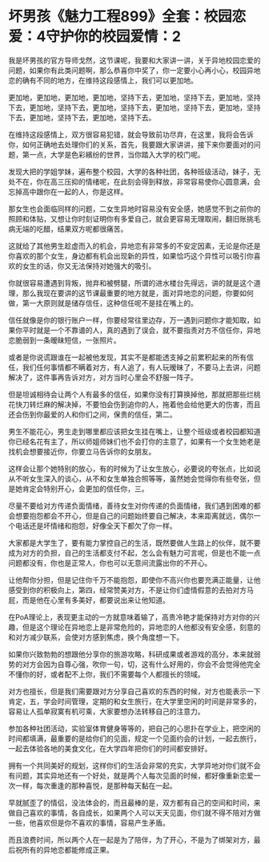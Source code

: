 # 坏男孩《魅力工程899》全套：校园恋爱：4守护你的校园爱情：2

我是坏男孩的官方导师戈然，这节课呢，我要和大家讲一讲，关于异地校园恋爱的问题，如果你有此类问题啊，那么恭喜你中奖了，你一定要小心再小心，校园异地恋的确有不同的地方，在维持这段感情上，我们可以更加地。

更加地，更加地，更加地，更加地，坚持下去，更加地，坚持下去，更加地，坚持下去，更加地，坚持下去，更加地，坚持下去，更加地，坚持下去，更加地，坚持下去，更加地，坚持下去，更加地，坚持下去。

在维持这段感情上，双方很容易犯错，就会导致前功尽弃，在这里，我将会告诉你，如何正确地去处理你们的关系，首先，我要跟大家讲讲，接下来你要面对的问题，第一点，大学是色彩繽纷的世界，当你踏入大学的校门呢。

发现大把的学姐学妹，遍布整个校园，大学的各种社团，各种班级活动，妹子，无处不在，你在高三压抑的情绪呢，在此刻会得到释放，非常容易使你心圆意满，会忘掉高中跟你在一起的人，你是这样。

那女生也会面临同样的问题，二女生异地时容易没有安全感，她感觉不到之前你的照顾和体贴，又想让你时刻证明你有多爱自己，就会更容易无理取闹，翻旧账挑毛病无端的吃醋，结果双方呢都很痛苦。

这就给了其他男生趁虚而入的机会，异地恋有非常多的不安定因素，无论是你还是你喜欢的那个女生，身边都有机会出现新的异性，如果恰巧这个异性可以吸引你喜欢的女生的话，你又无法保持对她强大的吸引。

你就很容易遭遇到背叛，抛弃和被劈腿，所谓的进水楼台先得远，讲的就是这个道理，那么我现在要讲的这节课最重要的地方就是，面对异地恋的问题，你要如何做，第一大原则就是储存信任，这种信任呢不是挂在嘴上的。

信任就像是你的银行账户一样，你要经常往里边存，万一遇到问题你才能知取，如果你平时就是一个不靠谱的人，真的遇到了误会，就不要指责对方不信任你，异地恋脆弱到一条暧昧短信，一张照片。

或者是你说谎跟谁在一起被他发现，其实不是都能透支掉之前累积起来的所有信任，我们任何事情都不瞒着对方，有人追了，有人玩暧昧了，不要马上去讲，问题解决了，这件事再告诉对方，对方当时心里会不舒服一阵子。

但是坦诚相待会让两个人有最多的信任，如果你没有打算换掉他，那就把那些烂桃花快刀转烂麻的解决掉，不要怕会伤到追你的人，拖着他会给他更大的伤害，而且还会伤到你最爱的人和你们之间，保贵的信任，第二。

男生不能花心，男生走到哪里都应该把女生挂在嘴上，让整个班级或者校园都知道你已经名花有主了，所以师姐师妹们也不会打你的主意了，如果有一个女生她老是找机会想要接近你，你要立马告诉你的女朋友。

这样会让那个她特别的放心，有的时候为了让女生放心，必要说的夸张点，比如说从不听女生深入的谈心，从不和女生单独合照等等，虽然她会觉得你有些夸张，但是她肯定会特别开心，会更加的信任你，三。

尽量不要给对方传递负面情绪，善待女生对你传递的负面情绪，我们遇到困难的都会想要抱怨都会不开心，但是自己的问题始终要自己解决，本来距离就远，偶尔一个电话还是坏情绪和抱怨，好像全天下都欠了你一样。

大家都是大学生了，要有能力掌控自己的生活，既然要做人生路上的伙伴，就不要成为对方的负担，自己的生活都支付不起，怎么会有魅力可言呢，但是也不能一点问题都没有，你也是正常人，你也可以无意间流露出你的不开心。

让他帮你分担，但是记住你千万不能抱怨，即使你不高兴你也要充满正能量，让他感受到你的积极向上，第四，经常赞美对方，不是让你们虚情假意的去拍对方马屁，而是他在心里有多美好，都要说出来让他知道。

在PoA理论上，表现更主动的一方就意味着输了，高贵冷艳才能保持对方对你的兴趣，但是这个理论在异地恋上是非常危险的，异地恋的人他都没有安全感，刻意的和对方减少联系，会使对方感到焦虑，换个角度想一下。

如果你兴致勃勃的想跟他分享你的旅游攻略，科研成果或者游戏的高分，本来就弱势的对方会因为自尊心强，吹你一句，切，这有什么好用的，你会不会觉得他完全不懂你的好，或者配不上你，我们不需要每个人都擅长的领域。

对方也擅长，但是我们需要跟对方分享自己喜欢的东西的时候，对方也能表示一下肯定，五，学会时间管理，定期的和女生旅行，在大学里空闲的时间是非常多的，容易让人孤单寂寞有机可乘，大家要想办法转移自己的注意力。

参加各种社团活动，实验室体育健身等等的，把自己的心思扑在学业上，把空闲的时间都填满，最重要的是给你们的见面，规定一个见面约会的计划，一起去旅行，一起去体验各地的美食文化，在大学四年把你们的时间都安排好。

拥有一个共同美好的规划，这样你们的生活会非常的充实，大学异地对你们就不会有问题，其实异地还有一个好处，就是两个人每次见面的时候，都好像重新恋爱一次一样，每次重逢的那种喜悦，是那种每天黏在一起。

早就腻歪了的情侣，没法体会的，而且最棒的是，双方都有自己的空间和时间，来做自己喜欢的事情，各自成长，如果两个人可以天天见面，你们就不得不陪对方做一些，他喜欢但是你不喜欢的事情，容易产生矛盾。

而且浪费时间，所以两个人在一起是为了陪伴，为了开心，不是为了绑架对方，最后祝所有的异地恋都能修成正果。